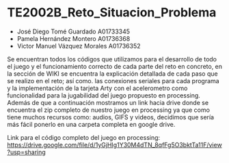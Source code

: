 # TE2002B_Reto_Situacion_Problema

* José Diego Tomé Guardado A01733345
* Pamela Hernández Montero A01736368
* Victor Manuel Vázquez Morales A01736352

Se encuentran todos los códigos que utilizamos para el desarrollo de todo el juego y el funcionamiento correcto de cada parte del reto en concreto, en la sección de WIKI se encuentra la explicación detallada de cada paso que se realizo en el reto; así como. las conexiones seriales para cada programa y la implementación de la tarjeta Arty con el acelerometro como funcionalidad para la jugabilidad del juego propuesto en processing. Además de que a continuación mostramos un link hacia drive donde se encuentra el zip completo de nuestro juego en processing ya que como tiene muchos recursos como: audios, GIFS y videos, decidimos que sería más fácil ponerlo en una carpeta completa en google drive.

Link para el código completo del juego en processing: https://drive.google.com/file/d/1yGjHIg1Y30M4dTN_8qfFg5O3bktTa11F/view?usp=sharing
